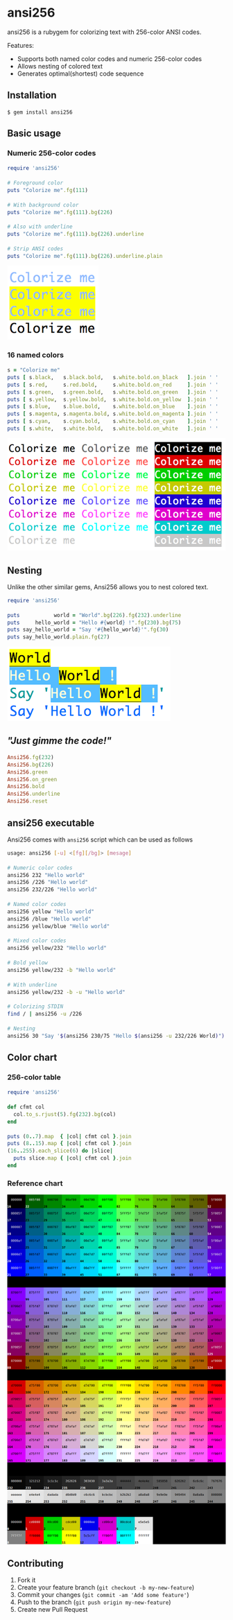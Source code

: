 # ansi256

ansi256 is a rubygem for colorizing text with 256-color ANSI codes.

Features:

- Supports both named color codes and numeric 256-color codes
- Allows nesting of colored text
- Generates optimal(shortest) code sequence

## Installation

    $ gem install ansi256

Basic usage
-----------

### Numeric 256-color codes

```ruby
require 'ansi256'

# Foreground color
puts "Colorize me".fg(111)

# With background color
puts "Colorize me".fg(111).bg(226)

# Also with underline
puts "Colorize me".fg(111).bg(226).underline

# Strip ANSI codes
puts "Colorize me".fg(111).bg(226).underline.plain
```

![colorize-me](https://github.com/junegunn/ansi256/raw/master/colorize-me.png)

### 16 named colors

```ruby
s = "Colorize me"
puts [ s.black,   s.black.bold,   s.white.bold.on_black   ].join ' '
puts [ s.red,     s.red.bold,     s.white.bold.on_red     ].join ' '
puts [ s.green,   s.green.bold,   s.white.bold.on_green   ].join ' '
puts [ s.yellow,  s.yellow.bold,  s.white.bold.on_yellow  ].join ' '
puts [ s.blue,    s.blue.bold,    s.white.bold.on_blue    ].join ' '
puts [ s.magenta, s.magenta.bold, s.white.bold.on_magenta ].join ' '
puts [ s.cyan,    s.cyan.bold,    s.white.bold.on_cyan    ].join ' '
puts [ s.white,   s.white.bold,   s.white.bold.on_white   ].join ' '
```

![colorize-me-16](https://github.com/junegunn/ansi256/raw/master/colorize-me-16.png)

Nesting
-------

Unlike the other similar gems, Ansi256 allows you to nest colored text.

```ruby
require 'ansi256'

puts           world = "World".bg(226).fg(232).underline
puts     hello_world = "Hello #{world} !".fg(230).bg(75)
puts say_hello_world = "Say '#{hello_world}'".fg(30)
puts say_hello_world.plain.fg(27)
```

![say-hello-world](https://github.com/junegunn/ansi256/raw/master/say-hello-world.png)

_"Just gimme the code!"_
-----------------------

```ruby
Ansi256.fg(232)
Ansi256.bg(226)
Ansi256.green
Ansi256.on_green
Ansi256.bold
Ansi256.underline
Ansi256.reset
```


ansi256 executable
------------------

Ansi256 comes with `ansi256` script which can be used as follows

```bash
usage: ansi256 [-u] <[fg][/bg]> [mesage]

# Numeric color codes
ansi256 232 "Hello world"
ansi256 /226 "Hello world"
ansi256 232/226 "Hello world"

# Named color codes
ansi256 yellow "Hello world"
ansi256 /blue "Hello world"
ansi256 yellow/blue "Hello world"

# Mixed color codes
ansi256 yellow/232 "Hello world"

# Bold yellow
ansi256 yellow/232 -b "Hello world"

# With underline
ansi256 yellow/232 -b -u "Hello world"

# Colorizing STDIN
find / | ansi256 -u /226

# Nesting
ansi256 30 "Say '$(ansi256 230/75 "Hello $(ansi256 -u 232/226 World)")'"
```

Color chart
-----------

### 256-color table

```ruby
require 'ansi256'

def cfmt col
  col.to_s.rjust(5).fg(232).bg(col)
end

puts (0..7).map  { |col| cfmt col }.join
puts (8..15).map { |col| cfmt col }.join
(16..255).each_slice(6) do |slice|
  puts slice.map { |col| cfmt col }.join
end
```

### Reference chart

![xterm-color-chart.png](https://github.com/junegunn/ansi256/raw/master/xterm-color-chart.png)

Contributing
------------

1. Fork it
2. Create your feature branch (`git checkout -b my-new-feature`)
3. Commit your changes (`git commit -am 'Add some feature'`)
4. Push to the branch (`git push origin my-new-feature`)
5. Create new Pull Request
